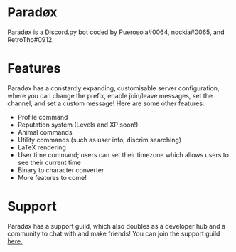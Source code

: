 # Paradøx
Paradøx is a Discord.py bot coded by Puerosola#0064, nockia#0065, and RetroTho#0912.

# Features
Paradøx has a constantly expanding, customisable server configuration, where you can change the prefix, enable join/leave messages, set the channel, and set a custom message!
Here are some other features:
- Profile command
- Reputation system (Levels and XP soon!)
- Animal commands
- Utility commands (such as user info, discrim searching)
- LaTeX rendering
- User time command; users can set their timezone which allows users to see their current time
- Binary to character converter
- More features to come!

# Support
Paradøx has a support guild, which also doubles as a developer hub and a community to chat with and make friends!
You can join the support guild [here.](https://discord.gg/ECbUu8u)
